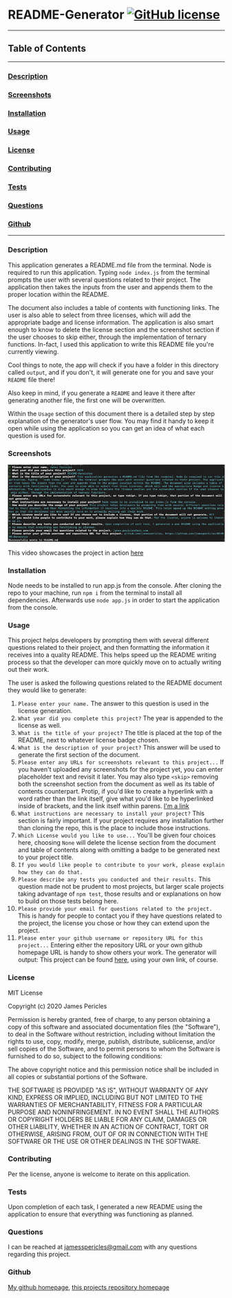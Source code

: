# README-Generator [![GitHub license](https://img.shields.io/github/license/Naereen/StrapDown.js.svg)](https://github.com/Naereen/StrapDown.js/blob/master/LICENSE)

---

## Table of Contents
 
---

### [Description](#Description)

### [Screenshots](#Screenshots)

### [Installation](#Installation)

### [Usage](#Usage)

### [License](#License)

### [Contributing](#Contributing)

### [Tests](#Tests)

### [Questions](#Questions)

### [Github](#Github)

---

### <a name="Description"></a>Description

This application generates a README.md file from the terminal. Node is required to run this application. Typing `node index.js` from the terminal prompts the user with several questions related to their project. The application then takes the inputs from the user and appends them to the proper location within the README. 

The document also includes a table of contents with functioning links. The user is also able to select from three licenses, which will add the appropriate badge and license information. The application is also smart enough to know to delete the license section and the screenshot section if the user chooses to skip either, through the implementation of ternary functions. In-fact, I used this application to write this README file you're currently viewing.

Cool things to note, the app will check if you have a folder in this directory called `output`, and if you don't, it will generate one for you and save your `README` file there!

Also keep in mind, if you generate a `README` and leave it there after generating another file, the first one will be overwritten.

Within the `Usage` section of this document there is a detailed step by step explanation of the generator's user flow. You may find it handy to keep it open while using the application so you can get an idea of what each question is used for. 

### <a name="Screenshots"></a>Screenshots

![Prompts_used_to_generate](https://github.com/jamespericles/README-Generator/blob/master/Screenshots/Prompts_used_to_generate.png)

This video showcases the project in action [here](https://youtu.be/mOrQN1apXFE)

### <a name="Installation"></a>Installation

Node needs to be installed to run app.js from the console. After cloning the repo to your machine, run `npm i` from the terminal to install all dependencies. Afterwards use `node app.js` in order to start the application from the console.

### <a name="Usage"></a>Usage

This project helps developers by prompting them with several different questions related to their project, and then formatting the information it receives into a quality README. This helps speed up the README writing process so that the developer can more quickly move on to actually writing out their work.

The user is asked the following questions related to the README document they would like to generate:

  1. `Please enter your name.` The answer to this question is used in the license generation. 
  2. `What year did you complete this project?` The year is appended to the license as well.
  3. `What is the title of your project?` The title is placed at the top of the README, next to whatever license badge chosen.
  4. `What is the description of your project?` This answer will be used to generate the first section of the document. 
  5. `Please enter any URLs for screenshots relevant to this project...` If you haven't uploaded any screenshots for the project yet, you can enter placeholder text and revisit it later. You may also type `<skip>` removing both the screenshot section from the document as well as its table of contents counterpart. Protip, if you'd like to create a hyperlink with a word rather than the link itself, give what you'd like to be hyperlinked inside of brackets, and the link itself within parens. [I'm a link](https://github.com/jamespericles)
  6. `What instructions are necessary to install your project?` This section is fairly important. If your project requires any installation further than cloning the repo, this is the place to include those instructions.
  7. `Which License would you like to use...` You'll be given four choices here, choosing `None` will delete the license section from the document and table of contents along with omitting a badge to be generated next to your project title.
  8. `If you would like people to contribute to your work, please explain how they can do that.` 
  9. `Please describe any tests you conducted and their results.` This question made not be prudent to most projects, but larger scale projects taking advantage of `npm test`, those results and or explanations on how to build on those tests belong here.
  10. `Please provide your email for questions related to the project.` This is handy for people to contact you if they have questions related to the project, the license you chose or how they can extend upon the project.
  11. `Please enter your github username or repository URL for this project...` Entering either the repository URL or your own github homepage URL is handy to show others your work. The generator will output: This project can be found [here](https://github.com/jamespericles/README-Generator), using your own link, of course. 

### <a name="License"></a>License

MIT License

Copyright (c) 2020 James Pericles

Permission is hereby granted, free of charge, to any person obtaining a copy
of this software and associated documentation files (the "Software"), to deal
in the Software without restriction, including without limitation the rights
to use, copy, modify, merge, publish, distribute, sublicense, and/or sell
copies of the Software, and to permit persons to whom the Software is
furnished to do so, subject to the following conditions:

The above copyright notice and this permission notice shall be included in all
copies or substantial portions of the Software.

THE SOFTWARE IS PROVIDED "AS IS", WITHOUT WARRANTY OF ANY KIND, EXPRESS OR
IMPLIED, INCLUDING BUT NOT LIMITED TO THE WARRANTIES OF MERCHANTABILITY,
FITNESS FOR A PARTICULAR PURPOSE AND NONINFRINGEMENT. IN NO EVENT SHALL THE
AUTHORS OR COPYRIGHT HOLDERS BE LIABLE FOR ANY CLAIM, DAMAGES OR OTHER
LIABILITY, WHETHER IN AN ACTION OF CONTRACT, TORT OR OTHERWISE, ARISING FROM,
OUT OF OR IN CONNECTION WITH THE SOFTWARE OR THE USE OR OTHER DEALINGS IN THE
SOFTWARE.

### <a name="Contributing"></a>Contributing

Per the license, anyone is welcome to iterate on this application.

### <a name="Tests"></a>Tests

Upon completion of each task, I generated a new README using the application to ensure that everything was functioning as planned.

### <a name="Questions"></a>Questions

I can be reached at jamesspericles@gmail.com with any questions regarding this project.

### <a name="Github"></a>Github

[My github homepage](https://github.com/jamespericles), [this projects repository homepage](https://github.com/jamespericles/README-Generator)
